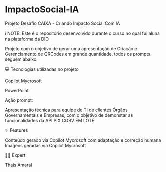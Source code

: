# ImpactoSocial-IA

Projeto Desafio CAIXA - Criando Impacto Social Com IA

ℹ️ NOTE: Este é o repositório desenvolvido durante o curso no qual fui aluna na plataforma da DIO

Projeto com o objetivo de gerar uma apresentação de Criação e Gerenciamento de QRCodes em grande quantidade. todos os prompts seguem abaixo.


💻 Tecnologias utilizadas no projeto

Copilot Mycrosoft

PowerPoint


Ação	prompt:

Apresentação técnica para equipe de TI de clientes Órgãos Governamentais e Empresas, com o objetivo de demonstar as funcionalidades da API PIX COBV EM LOTE.


✨ Features

Conteúdo gerado via Copilot Mycrosoft com adaptação e correção humana
Imagens geradas via Copilot Mycrosoft


👨‍💻 Expert

Thaís Amaral
